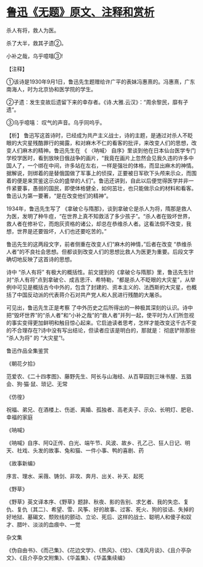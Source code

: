 # [鲁迅《无题》原文、注释和赏析](https://www.vrrw.net/wx/9306.html)

杀人有将，救人为医。

杀了大半，救其孑遗②。

小补之哉，乌乎噫嘻③!

【注释】

①该诗是1930年9月1日，鲁迅先生题赠给许广平的表妹冯惠熹的。冯惠熹，广东南海人，时为北京协和医学院的学生。

②孑遗：发生变故后遗留下来的幸存者。《诗.大雅.云汉》：“周余黎民，靡有孑遗”。

③乌乎噫嘻： 叹气的声音。乌乎同呜乎。



【析】 鲁迅写这首诗时，已经成为共产主义战士，诗的主题，是通过对杀人不眨眼的大灾星残酷罪行的揭露，和对麻木不仁的看客的批评，来改变人们的思想，改变人们麻木的精神。鲁迅先生在 《 〈呐喊〉 自序》里谈到他在日本仙台医学专门学校学医时，看到放映日俄战争的画片，“我竟在画片上忽然会见我久违的许多中国人了，一个绑在中间，许多站在左右，一样是强壮的体格，而显出麻木的神情。据解说，则绑着的是替俄国做了军事上的侦探，正要被日军砍下头颅来示众，而围着的便是来赏鉴这示众的盛举的人们”。鲁迅还讲到，自此以后便觉得医学并非一件紧要事，愚弱的国民，即使体格健全，如何茁壮，也只能做示众的材料和看客。鲁迅认为第一要著，“是在改变他们的精神”。

1934年，鲁迅先生写了 《拿破仑与隋那》，谈到拿破仑是杀人为将，隋那是救人为医，发明了种牛痘，“在世界上真不知救活了多少孩子”。“杀人者在毁坏世界，救人者在修补它，而炮灰资格的诸公，却总在恭维杀人者。这看法倘不改变，我想，世界是还要毁坏，人们也还要吃苦的。”

鲁迅先生的这两段文字，前者侧重在改变人们“麻木的神情，”后者在改变 “恭维杀人者”的不良社会思想。但都谈到改变人们的思想比救人为医更为重要。后段文字确切地反映了这首诗的思想。

诗中 “杀人有将” 有极大的概括性。前文提到的《拿破仑与隋那》里，鲁迅先生针对“杀人有将”点到拿破仑、成吉思汗、希特勒，“都是杀人不眨眼的大灾星”，从举例中可见是概括古今中外的，包含了封建的、资本主义的、法西斯的大灾星，也概括了中国反动派的代表蒋介石对共产党人和人民进行残酷的大屠杀。

可见出，鲁迅先生正是考察 了中外历史之后所得出的一种极其深刻的认识。诗中把“毁坏世界”的“杀人者”和“小补之哉”的“救人者”并列一起，使平时为人们所忽视的事实变得更加鲜明和触目惊心起来。它启迪读者思考，怎样才能改变这千古不变的不合理存在?诗中没有写出结论，但读者应该是明白的，那就是： 彻底铲除那些 “杀人为将” 的 “大灾星”!。

鲁迅作品全集鉴赏

《朝花夕拾》

范爱农、《二十四孝图》、藤野先生、阿长与山海经、从百草园到三味书屋、五猖会、狗·猫·鼠、琐记、无常

《仿徨》

祝福、弟兄、在酒楼上、伤逝、离婚、孤独者、高老夫子、示众、长明灯、肥皂、幸福的家庭

《呐喊》

《呐喊》自序、阿Q正传、白光、端午节、风波、故乡、孔乙己、狂人日记、明天、社戏、头发的故事、兔和猫、一件小事、鸭的喜剧、药

《故事新编》

序言、理水、采薇、铸剑、非攻、奔月、出关、补天、起死

《野草》

《野草》英文译本序、《野草》题辞、秋夜、影的告别、求乞者、我的失恋、复仇、复仇〔其二〕、希望、雪、风筝、好的故事、过客、死火、狗的驳诘、失掉的好地狱、墓碣文、颓败线的颤动、立论、死后、这样的战士、聪明人和傻子和奴才、腊叶、淡淡的血痕中、一觉

杂文集

《伪自由书》、《而己集》、《花边文学》、《热风》、《坟》、《准风月谈》、《且介亭杂文》、《且介亭杂文附集》、《华盖集》、《华盖集续编》

